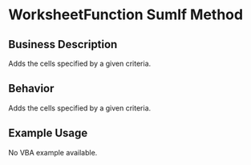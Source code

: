 # WorksheetFunction SumIf Method

## Business Description
Adds the cells specified by a given criteria.

## Behavior
Adds the cells specified by a given criteria.

## Example Usage
No VBA example available.